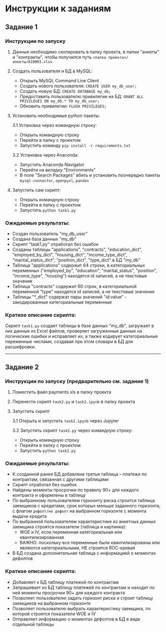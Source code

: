 # Инструкции к заданиям
## Задание 1
### Инструкции по запуску
1. Данные необходимо скопировать в папку проекта, в папки "анкеты" и "контракты", чтобы получился путь `<папка проекта>/анкеты/A10003.xlsx`
2. Создать пользователя и БД в MySQL:
	- Открыть MySQL Command Line Client
	- Создать нового пользователя: `CREATE USER my_db_user;`
	- Создать новую БД: `CREATE DATABASE my_db;`
	- Предоставить пользователю привилегии на БД: `GRANT ALL PRIVILEGES ON my_db.* TO my_db_user;`
	- Обновить привилегии: `FLUSH PRIVILEGES;`
3. Установить необходимые python пакеты:

	3.1 Установка через командную строку:
	
	- Открыть командную строку
	- Перейти в папку с проектом
	- Запустить команду `pip install -r requirements.txt`
		
	3.2 Установка через Anaconda:
	
	- Запустить Anaconda Navigator
	- Перейти на вкладку "Environments"
	- В поле "Search Packages" вбить и установить поочередно пакеты `mysql-connector`, `openpyxl`, `pandas`
		
4. Запустить сам скрипт:
	- Открыть командную строку
	- Перейти в папку с проектом
	- Запустить `python task1.py`

### Ожидаемые результаты:
 - Создан пользователь "my_db_user"
 - Создана база данных "my_db"
 - Скрипт "task1.py" отработал без ошибок
 - Созданы таблицы "applications", "contracts", "education_dict", "employed_by_dict", "housing_dict", "income_type_dict", "marital_status_dict", "position_dict", "type_dict" в БД "my_db"
 - Таблица "applications" содержит 64 строки, в категориальных переменных ("employed_by", "education", "marital_status", "position", "income_type", "housing") находятся id записей, а не текстовые значения
 - Таблица "contracts" содержит 60 строк, в категориальной переменной "type" находятся id записей, а не текстовые значения
 - Таблицы "*_dict" содержат пары значений "id:value" - закодированные категориальные переменные
 
 ### Краткое описание скрипта:
 Скрипт `task1.py` создает таблицы в базе данных "my_db", загружает в них данные из Excel файлов, проверяет загруженные данные на логические ошибки и исправляет их, а также кодирует категориальные переменные числами, создавая при этом словари в БД для расшифровки.

---

## Задание 2
### Инструкции по запуску (предварительно см. задание 1)
1. Поместить файл payments.xls в папку проекта
2. Перенести скрипт `task2.py` и `task2.ipynb` в папку проекта
3. Запустить скрипт

	3.1 Открыть и запустить `task2.ipynb` через Jupyter
	
	3.2 Запустить скрипт `task2.py` через командную строку:
	
	- Открыть командную строку
	- Перейти в папку с проектом
	- Запустить `python task2.py`

### Ожидаемые результаты:
 - К созданной ранее БД добавлена третья таблица – платежи по контрактам, связанная с другими таблицами
 - Скрипт отработал без ошибок
 - Найдены моменты просрочки по правилу 90+ для каждого контракта и оформлены в таблицу
 - По выбранному пользователем горизонту риска строится таблица заемщиков с кредитами, срок которых меньше заданного горизонта, с флагом `дефолт/не дефолт` на выбранном горизонте с момента выдачи кредита
 - По выбранной пользователем характеристике из анкетных данных заемщика строятся показатели (таблица и картинка):
 	- WOE и IV, если переменная категориальная или квантилизированная
	- ВАЖНО: поскольку все переменные были квантилизированы или являются категориальными, НЕ строится ROC-кривая
 - В БД создана дополнительная таблица с информацией о моментах дефолтов
 
 ### Краткое описание скрипта:
 - Добавляет к БД таблицу платежей по контрактам
 - Запрашивает из БД таблицу платежей по контрактам и находит по ней моменты просрочки 90+ для каждого контракта
 - Позволяет пользователю задать горизонт риска и строит таблицу заемщиков на выбранном горизонте
 - Позволяет пользователю выбрать характеристику заемщика, по которой строятся показатели WOE и IV
 - Отправляет информацию о моментах дефолтов в БД в виде отдельной таблицы
